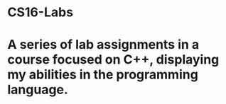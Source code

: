# CS16-Labs
# A series of lab assignments in a course focused on C++, displaying my abilities in the programming language.
